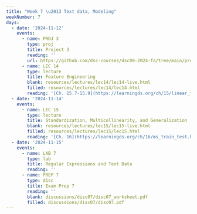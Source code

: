 ```yaml
---
title: "Week 7 \u2013 Text data, Modeling"
weekNumber: 7
days:
  - date: '2024-11-12'
    events:
      - name: PROJ 3
        type: proj
        title: Project 3
        reading: ''
        url: https://github.com/dsc-courses/dsc80-2024-fa/tree/main/projects/project03
      - name: LEC 14
        type: lecture
        title: Feature Engineering
        blank: resources/lectures/lec14/lec14-live.html
        filled: resources/lectures/lec14/lec14.html
        reading: '[Ch. 15.7-15.9](https://learningds.org/ch/15/linear_feature_eng.html)'
  - date: '2024-11-14'
    events:
      - name: LEC 15
        type: lecture
        title: Standardization, Multicollinearity, and Generalization
        blank: resources/lectures/lec15/lec15-live.html
        filled: resources/lectures/lec15/lec15.html
        reading: '[Ch. 16](https://learningds.org/ch/16/ms_train_test.html), [17.6](https://learningds.org/ch/17/inf_pred_gen_prob.html)'
  - date: '2024-11-15'
    events:
      - name: LAB 7
        type: lab
        title: Regular Expressions and Text Data
        reading: ''
      - name: PREP 7
        type: disc
        title: Exam Prep 7
        reading: ''
        blank: discussions/disc07/disc07_worksheet.pdf
        filled: discussions/disc07/disc07.pdf
---
```

